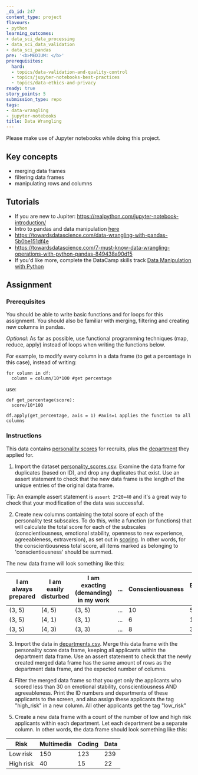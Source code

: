 ```yaml
---
_db_id: 247
content_type: project
flavours:
- python
learning_outcomes:
- data_sci_data_processing
- data_sci_data_validation
- data_sci_pandas
pre: '<b>MEDIUM: </b>'
prerequisites:
  hard:
  - topics/data-validation-and-quality-control
  - topics/jupyter-notebooks-best-practices
  - topics/data-ethics-and-privacy
ready: true
story_points: 5
submission_type: repo
tags:
- data-wrangling
- jupyter-notebooks
title: Data Wrangling
---
```


Please make use of Jupyter notebooks while doing this project.
## Key concepts

- merging data frames
- filtering data frames
- manipulating rows and columns

## Tutorials

- If you are new to Jupiter: https://realpython.com/jupyter-notebook-introduction/
- Intro to pandas and data manipulation [here](https://www.kaggle.com/learn/pandas)
- https://towardsdatascience.com/data-wrangling-with-pandas-5b0be151df4e
- https://towardsdatascience.com/7-must-know-data-wrangling-operations-with-python-pandas-849438a90d15
- If you'd like more, complete the DataCamp skills track [Data Manipulation with Python](https://www.datacamp.com/tracks/data-manipulation-with-python)

## Assignment

### Prerequisites

You should be able to write basic functions and for loops for this assignment. You should also be familiar with merging, filtering and creating new columns in pandas.

_Optional:_
As far as possible, use functional programming techniques (map, reduce, apply) instead of loops when writing the functions below.

For example, to modify every column in a data frame (to get a percentage in this case), instead of writing:

```
for column in df:
  column = column/10*100 #get percentage
```

use:

```
def get_percentage(score):
  score/10*100

df.apply(get_percentage, axis = 1) #axis=1 applies the function to all columns
```

### Instructions

This data contains [personality scores](personality_scores.csv) for recruits, plus the [department](departments.csv) they applied for.

1. Import the dataset [personality_scores.csv](personality_scores.csv). Examine the data frame for duplicates (based on ID), and drop any duplicates that exist. Use an assert statement to check that the new data frame is the length of the unique entries of the original data frame.

Tip: An example assert statement is `assert 2*20=40` and it's a great way to check that your modification of the data was successful.

2. Create new columns containing the total score of each of the personality test subscales. To do this, write a function (or functions) that will calculate the total score for each of the subscales (conscientiousness, emotional stability, openness to new experience, agreeableness, extraversion), as set out in [scoring](scoring.txt). In other words, for the conscientiousness total score, all items marked as belonging to 'conscientiousness' should be summed.

The new data frame will look something like this:

| I am always prepared | I am easily disturbed | I am exacting (demanding) in my work | ... | Conscientiousness | Emotional Stability |
| -------------------- | --------------------- | ------------------------------------ | --- | ----------------- | ------------------- |
| (3, 5)               | (4, 5)                | (3, 5)                               | ... | 10                | 5                   |
| (3, 5)               | (4, 1)                | (3, 1)                               | ... | 6                 | 1                   |
| (3, 5)               | (4, 3)                | (3, 3)                               | ... | 8                 | 3                   |

3. Import the data in [departments.csv](departments.csv). Merge this data frame with the personality score data frame, keeping all applicants within the department data frame. Use an assert statement to check that the newly created merged data frame has the same amount of rows as the department data frame, and the expected number of columns.

4. Filter the merged data frame so that you get only the applicants who scored less than 30 on emotional stability, conscientiousness AND agreeableness. Print the ID numbers and departments of these applicants to the screen, and also assign these applicants the tag "high_risk" in a new column. All other applicants get the tag "low_risk"

5. Create a new data frame with a count of the number of low and high risk applicants within each department. Let each department be a separate column. In other words, the data frame should look something like this:

| Risk      | Multimedia | Coding | Data |
| --------- | ---------- | ------ | ---- |
| Low risk  | 150        | 123    | 239  |
| High risk | 40         | 15     | 22   |